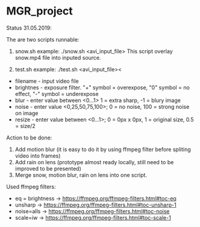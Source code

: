 # MGR_project


Status 31.05.2019:

The are two scripts runnable:

1. snow.sh 
example: ./snow.sh <avi_input_file>
This script overlay snow.mp4 file into inputed source. 

2. test.sh
example: ./test.sh <avi_input_file><<brightness> <blur> <noise> <resize>


- filename - input video file
- brightnes - exposure filter. "+" symbol = overexpose, "0" symbol = no effect, "-" symbol = underexpose
- blur - enter value between <0...1> 1 = extra sharp, -1 = blury image
- noise - enter value <0,25,50,75,100>; 0 = no noise, 100 = strong noise on image
- resize - enter value between <0...1>; 0 = 0px x 0px, 1 = original size, 0.5 = size/2


Action to be done:
1. Add motion blur (it is easy to do it by using ffmpeg filter before spliting video into frames)
2. Add rain on lens (prototype almost ready locally, still need to be improved to be presented)
3. Merge snow, motion blur, rain on lens into one script.

Used ffmpeg filters:

- eq = brightness -> https://ffmpeg.org/ffmpeg-filters.html#toc-eq
- unsharp -> https://ffmpeg.org/ffmpeg-filters.html#toc-unsharp-1
- noise=alls -> https://ffmpeg.org/ffmpeg-filters.html#toc-noise
- scale=iw -> https://ffmpeg.org/ffmpeg-filters.html#toc-scale-1
